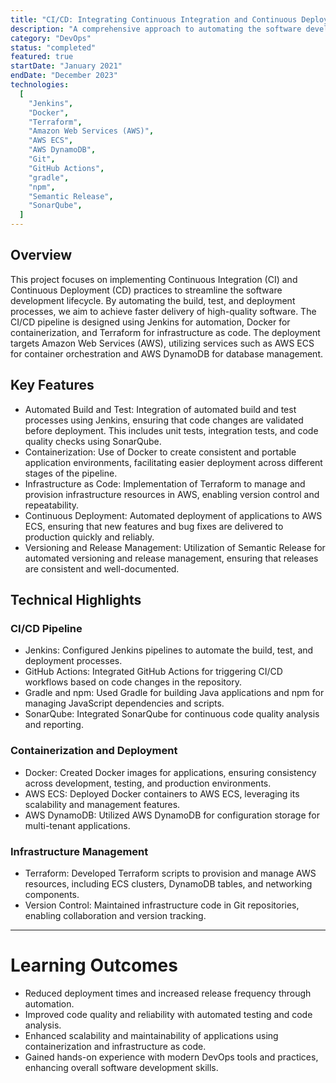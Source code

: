 ```yaml
---
title: "CI/CD: Integrating Continuous Integration and Continuous Deployment"
description: "A comprehensive approach to automating the software development lifecycle, ensuring faster delivery and higher quality."
category: "DevOps"
status: "completed"
featured: true
startDate: "January 2021"
endDate: "December 2023"
technologies:
  [
    "Jenkins",
    "Docker",
    "Terraform",
    "Amazon Web Services (AWS)",
    "AWS ECS",
    "AWS DynamoDB",
    "Git",
    "GitHub Actions",
    "gradle",
    "npm",
    "Semantic Release",
    "SonarQube",
  ]
---
```


## Overview

This project focuses on implementing Continuous Integration (CI) and Continuous Deployment (CD) practices to streamline the software development lifecycle. By automating the build, test, and deployment processes, we aim to achieve faster delivery of high-quality software. The CI/CD pipeline is designed using Jenkins for automation, Docker for containerization, and Terraform for infrastructure as code. The deployment targets Amazon Web Services (AWS), utilizing services such as AWS ECS for container orchestration and AWS DynamoDB for database management.

## Key Features

- Automated Build and Test: Integration of automated build and test processes using Jenkins, ensuring that code changes are validated before deployment. This includes unit tests, integration tests, and code quality checks using SonarQube.
- Containerization: Use of Docker to create consistent and portable application environments, facilitating easier deployment across different stages of the pipeline.
- Infrastructure as Code: Implementation of Terraform to manage and provision infrastructure resources in AWS, enabling version
    control and repeatability.
- Continuous Deployment: Automated deployment of applications to AWS ECS, ensuring that new features and bug fixes are delivered to production quickly and reliably.
- Versioning and Release Management: Utilization of Semantic Release for automated versioning and release management, ensuring that releases are consistent and well-documented.

## Technical Highlights

### CI/CD Pipeline

- Jenkins: Configured Jenkins pipelines to automate the build, test, and deployment processes.
- GitHub Actions: Integrated GitHub Actions for triggering CI/CD workflows based on code changes in the repository.
- Gradle and npm: Used Gradle for building Java applications and npm for managing JavaScript dependencies and scripts.
- SonarQube: Integrated SonarQube for continuous code quality analysis and reporting.

### Containerization and Deployment

- Docker: Created Docker images for applications, ensuring consistency across development, testing, and production environments.
- AWS ECS: Deployed Docker containers to AWS ECS, leveraging its scalability and management features.
- AWS DynamoDB: Utilized AWS DynamoDB for configuration storage for multi-tenant applications.

### Infrastructure Management

- Terraform: Developed Terraform scripts to provision and manage AWS resources, including ECS clusters, DynamoDB tables, and networking components.
- Version Control: Maintained infrastructure code in Git repositories, enabling collaboration and version tracking.

---

# Learning Outcomes
- Reduced deployment times and increased release frequency through automation.
- Improved code quality and reliability with automated testing and code analysis.
- Enhanced scalability and maintainability of applications using containerization and infrastructure as code.
- Gained hands-on experience with modern DevOps tools and practices, enhancing overall software development skills.


